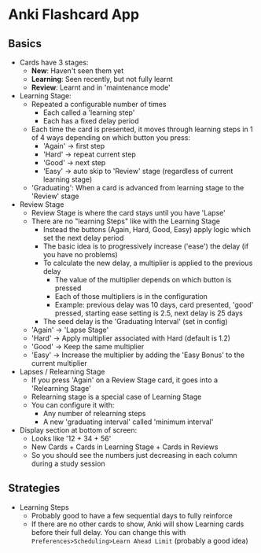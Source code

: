 Anki Flashcard App
========

## Basics
- Cards have 3 stages:
  - **New**: Haven't seen them yet
  - **Learning**: Seen recently, but not fully learnt
  - **Review**: Learnt and in 'maintenance mode'
- Learning Stage:
  - Repeated a configurable number of times
    - Each called a 'learning step' 
    - Each has a fixed delay period
  - Each time the card is presented, it moves through learning steps in 1 of 4 ways depending on which button you press:
    - 'Again' -> first step
    - 'Hard' -> repeat current step
    - 'Good' -> next step
    - 'Easy' -> auto skip to 'Review' stage (regardless of current learning stage)
  - 'Graduating': When a card is advanced from learning stage to the 'Review' stage 
- Review Stage
  - Review Stage is where the card stays until you have 'Lapse'
  - There are no "learning Steps" like with the Learning Stage
    - Instead the buttons (Again, Hard, Good, Easy) apply logic which set the next delay period
    - The basic idea is to progressively increase ('ease') the delay (if you have no problems)
    - To calculate the new delay, a multiplier is applied to the previous delay
      - The value of the multiplier depends on which button is pressed
      - Each of those multipliers is in the configuration
      - Example: previous delay was 10 days, card presented, 'good' pressed, starting ease setting is 2.5, next delay is 25 days 
    - The seed delay is the 'Graduating Interval' (set in config)
  - 'Again' -> 'Lapse Stage' 
  - 'Hard' -> Apply multiplier associated with Hard (default is 1.2) 
  - 'Good' -> Keep the same multiplier
  - 'Easy' -> Increase the multiplier by adding the 'Easy Bonus' to the current multiplier
- Lapses / Relearning Stage
  - If you press 'Again' on a Review Stage card, it goes into a 'Relearning Stage'
  - Relearning stage is a special case of Learning Stage
  - You can configure it with:
    - Any number of relearning steps
    - A new 'graduating interval' called 'minimum interval'
- Display section at bottom of screen:
  - Looks like '12 + 34 + 56'
  - New Cards + Cards in Learning Stage + Cards in Reviews
  - So you should see the numbers just decreasing in each column during a study session

## Strategies
- Learning Steps
  - Probably good to have a few sequential days to fully reinforce
  - If there are no other cards to show, Anki will show Learning cards before their full delay.  You can change this with `Preferences>Scheduling>Learn Ahead Limit` (probably a good idea)
